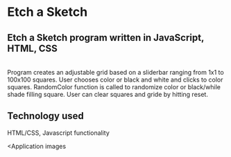 <h1>Etch a Sketch</h1>
<h2>Etch a Sketch program written in JavaScript, HTML, CSS</h2>
<br>
<div id='intropara'>
  Program creates an adjustable grid based on a sliderbar ranging from 1x1 to 100x100 squares.  User chooses color or black and white and clicks to color squares.  RandomColor function is called to randomize color or black/while shade filling square.  User can clear squares and gride by hitting reset.   
 
  </div>
<h2>Technology used</h2>
HTML/CSS, Javascript functionality 

<Application images</h2>


